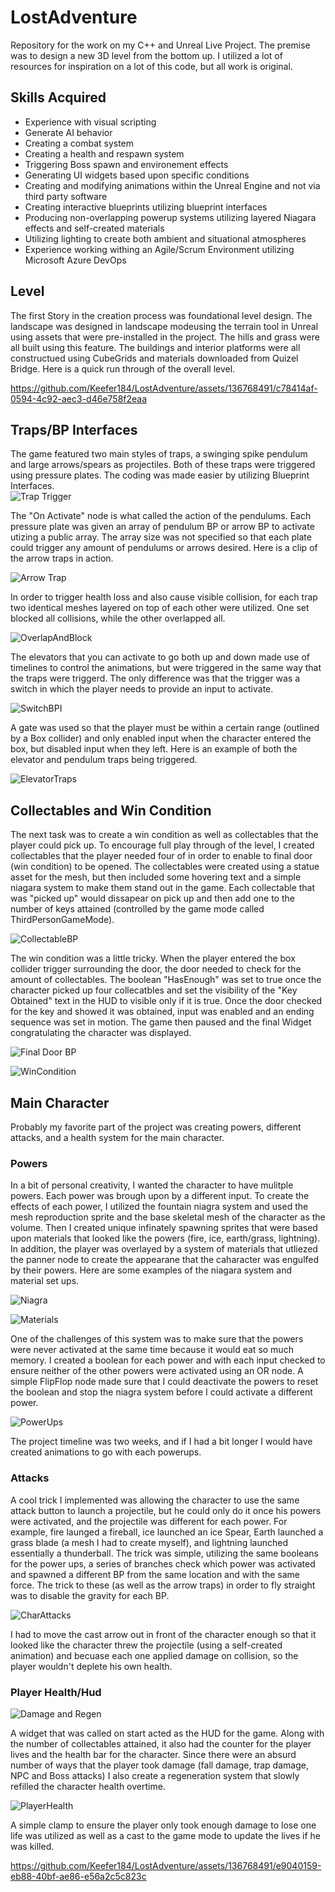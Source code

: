 # LostAdventure
Repository for the work on my C++ and Unreal Live Project.  The premise was to design a new 3D level from the bottom up.  I utilized a lot of resources for inspiration on a lot of this code, but all work is original.
## Skills Acquired
- Experience with visual scripting
- Generate AI behavior
- Creating a combat system
- Creating a health and respawn system
- Triggering Boss spawn and environement effects
- Generating UI widgets based upon specific conditions
- Creating and modifying animations within the Unreal Engine and not via third party software
- Creating interactive blueprints utilizing blueprint interfaces
- Producing non-overlapping powerup systems utilizing layered Niagara effects and self-created materials
- Utilizing lighting to create both ambient and situational atmospheres
- Experience working withing an Agile/Scrum Environment utilizing Microsoft Azure DevOps

## Level
The first Story in the creation process was foundational level design.  The landscape was designed in landscape modeusing the terrain tool in Unreal using assets that were pre-installed in the project.  The hills and grass were all built using this feature.  The buildings and interior platforms were all constructued using CubeGrids and materials downloaded from Quizel Bridge.  Here is a quick run through of the overall level.

https://github.com/Keefer184/LostAdventure/assets/136768491/c78414af-0594-4c92-aec3-d46e758f2eaa

## Traps/BP Interfaces
The game featured two main styles of traps, a swinging spike pendulum and large arrows/spears as projectiles.  Both of these traps were triggered using pressure plates.  The coding was made easier by utilizing Blueprint Interfaces.  
![Trap Trigger](TrapTrigger.png)

The "On Activate" node is what called the action of the pendulums.  Each pressure plate was given an array of pendulum BP or arrow BP to activate utizing a public array.  The array size was not specified so that each plate could trigger any amount of pendulums or arrows desired.  Here is a clip of the arrow traps in action.

![Arrow Trap](./LostAdventureGifsandSS/ArrowTraps.gif)

In order to trigger health loss and also cause visible collision, for each trap two identical meshes layered on top of each other were utilized. One set blocked all collisions, while the other overlapped all.

![OverlapAndBlock](OverlapANDBlock.gif)

The elevators that you can activate to go both up and down made use of timelines to control the animations, but were triggered in the same way that the traps were triggerd.  The only difference was that the trigger was a switch in which the player needs to provide an input to activate.

![SwitchBPI](SwitchBPI.png)

A gate was used so that the player must be within a certain range (outlined by a Box collider) and only enabled input when the character entered the box, but disabled input when they left.  Here is an example of both the elevator and pendulum traps being triggered.

![ElevatorTraps](./LostAdventureGifsandSS/ElevatorTrapsRespawn.gif)

## Collectables and Win Condition
The next task was to create a win condition as well as collectables that the player could pick up.  To encourage full play through of the level, I created collectables that the player needed four of in order to enable to final door (win condition) to be opened.  The collectables were created using a statue asset for the mesh, but then included some hovering text and a simple niagara system to make them stand out in the game.  Each collectable that was "picked up" would dissapear on pick up and then add one to the number of keys attained (controlled by the game mode called ThirdPersonGameMode).

![CollectableBP](./LostAdventureGifsandSS/CollectableBP.png)

The win condition was a little tricky.  When the player entered the box collider trigger surrounding the door, the door needed to check for the amount of collectables.  The boolean "HasEnough" was set to true once the character picked up four collecatbles and set the visibility of the "Key Obtained" text in the HUD to visible only if it is true.  Once the door checked for the key and showed it was obtained, input was enabled and an ending sequence was set in motion.  The game then paused and the final Widget congratulating the character was displayed.

![Final Door BP](FinalCheckpoint.png)

![WinCondition](WinCondition.gif)

## Main Character
Probably my favorite part of the project was creating powers, different attacks, and a health system for the main character.  
### Powers
In a bit of personal creativity, I wanted the character to have mulitple powers.  Each power was brough upon by a different input.  To create the effects of each power, I utilized the fountain niagra system and used the mesh reproduction sprite and the base skeletal mesh of the character as the volume.  Then I created unique infinately spawning sprites that were based upon materials that looked like the powers (fire, ice, earth/grass, lightning).  In addition, the player was overlayed by a system of materials that utliezed the panner node to create the appearane that the caharacter was engulfed by their powers. Here are some examples of the niagara system and material set ups.

![Niagra](NiagraEX.png)

![Materials](MovingMaterial.png)

One of the challenges of this system was to make sure that the powers were never activated at the same time because it would eat so much memory.  I created a boolean for each power and with each input checked to ensure neither of the other powers were activated using an OR node.  A simple FlipFlop node made sure that I could deactivate the powers to reset the boolean and stop the niagra system before I could activate a different power.  

![PowerUps](PowerupEX.png)

The project timeline was two weeks, and if I had a bit longer I would have created animations to go with each powerups. 

### Attacks
A cool trick I implemented was allowing the character to use the same attack button to launch a projectile, but he could only do it once his powers were activated, and the projectile was different for each power.  For example, fire launged a fireball, ice launched an ice Spear, Earth launched a grass blade (a mesh I had to create myself), and lightning launched essentially a thunderball.  The trick was simple, utilizing the same booleans for the power ups, a series of branches check which power was activated and spawned a different BP from the same location and with the same force. The trick to these (as well as the arrow traps) in order to fly straight was to disable the gravity for each BP.

![CharAttacks](VariedCharAttacks.png)

I had to move the cast arrow out in front of the character enough so that it looked like the character threw the projectile (using a self-created animation) and becuase each one applied damage on collision, so the player wouldn't deplete his own health.

### Player Health/Hud
![Damage and Regen](./LostAdventureGifsandSS/DamageRegen.gif)

A widget that was called on start acted as the HUD for the game. Along with the number of collectables attained, it also had the counter for the player lives and the health bar for the character.  Since there were an absurd number of ways that the player took damage (fall damage, trap damage, NPC and Boss attacks) I also create a regeneration system that slowly refilled the character health overtime.

![PlayerHealth](PlayerHealth.png)

A simple clamp to ensure the player only took enough damage to lose one life was utilized as well as a cast to the game mode to update the lives if he was killed.


https://github.com/Keefer184/LostAdventure/assets/136768491/e9040159-eb88-40bf-ae86-e56a2c5c823c

